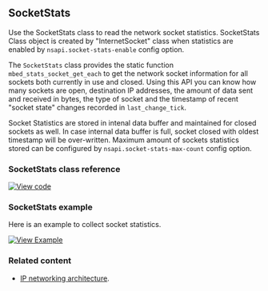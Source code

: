 ## SocketStats

Use the SocketStats class to read the network socket statistics. SocketStats Class object is created by "InternetSocket" class when statistics are enabled by `nsapi.socket-stats-enable` config option.

The `SocketStats` class provides the static function `mbed_stats_socket_get_each` to get the network socket information for all sockets both currently in use and closed. Using this API you can know how many sockets are open, destination IP addresses, the amount of data sent and received in bytes, the type of socket and the timestamp of recent "socket state" changes recorded in `last_change_tick`.

Socket Statistics are stored in intenal data buffer and maintained for closed sockets as well. In case internal data buffer is full, socket closed with oldest timestamp will be over-written. Maximum amount of sockets statistics stored can be configured by `nsapi.socket-stats-max-count` config option.

### SocketStats class reference

[![View code](https://www.mbed.com/embed/?type=library)](http://os-doc-builder.test.mbed.com/docs/development/mbed-os-api-doxy/)

### SocketStats example

Here is an example to collect socket statistics.

[![View Example](https://www.mbed.com/embed/?url=https://github.com/ARMmbed/mbed-os-examples-docs_only/tree/master/SocketStats)](https://github.com/ARMmbed/mbed-os-examples-docs_only/blob/master/SocketStats/main.cpp)

### Related content

- [IP networking architecture](/docs/development/reference/ip-networking.html).
